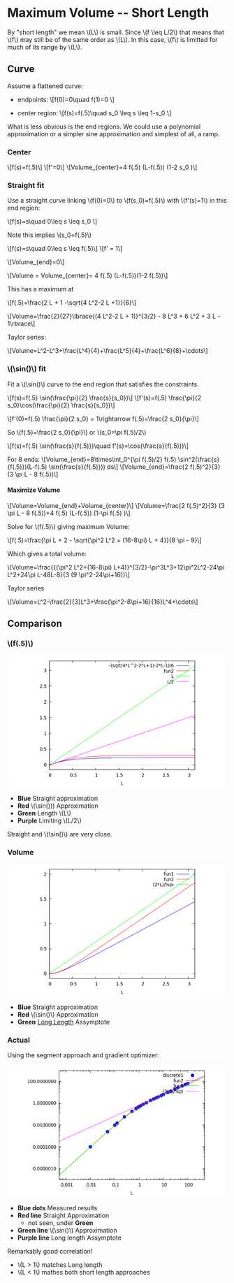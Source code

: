 # Maximum Volume -- Short Length

By "short length" we mean \\(L\\) is small. Since \\(f \leq L/2\\) that means that \\(f\\) may still be of the same order as \\(L\\). In this case, \\(f\\) is limitted for much of its range by \\(L\\).

## Curve

Assume a flattened curve:

* endpoints:
\\[f(0)=0\quad f(1)=0 \\]

* center region:
\\[f(s)=f(.5)\quad s\_0 \leq s \leq 1-s\_0 \\]

What is less obvious is the end regions. We could use a polynomial approximation or a simpler sine approximation and simplest of all, a ramp.

### Center

\\[f(s)=f(.5)\\]
\\[f'=0\\]
\\[Volume\_{center}=4 f(.5) (L-f(.5)) (1-2 s\_0 )\\]

### Straight fit

Use a straight curve linking \\(f(0)=0\\) to \\(f(s\_0)=f(.5)\\) with \\(f'(s)=1\\) in this end region:

\\[f(s)=s\quad 0\leq s \leq s\_0 \\]

Note this implies \\(s\_0=f(.5)\\)

\\[f(s)=s\quad 0\leq s \leq f(.5)\\]
\\[f' = 1\\]

\\[Volume\_{end}=0\\]

\\[Volume = Volume\_{center}= 4 f(.5) (L-f(.5))(1-2 f(.5))\\] 

This has a maximum at

\\[f(.5)=\frac{2 L + 1 -\sqrt{4 L\^2-2 L +1}}{6}\\]

\\[Volume=\frac{2}{27}\lbrace{(4 L\^2-2 L + 1)}\^{3/2} - 8 L\^3 + 6 L\^2 + 3 L - 1\rbrace\\]

Taylor series:

\\[Volume=L\^2-L\^3+\frac{L\^4}{4}+\frac{L^5}{4}+\frac{L\^6}{8}+\cdots\\]

### \\(\sin()\\) fit

Fit a \\(\sin()\\) curve to the end region that satisfies the constraints.

\\[f(s)=f(.5) \sin(\frac{\pi}{2} \frac{s}{s\_0})\\]
\\[f'(s)=f(.5) \frac{\pi}{2 s\_0}\cos(\frac{\pi}{2} \frac{s}{s\_0})\\]

\\[f'(0)=f(.5) \frac{\pi}{2 s\_0} = 1\rightarrow f(.5)=\frac{2 s\_0}{\pi}\\]

So \\(f(.5)=\frac{2 s\_0}{\pi}\\) or \\(s\_0=\pi f(.5)/2\\)

\\[f(s)=f(.5) \sin(\frac{s}{f(.5)})\quad f'(s)=\cos(\frac{s}{f(.5)})\\]


For 8 ends:
\\[Volume\_{end}=8\times\int\_0\^{\pi f(.5)/2} f(.5) \sin\^2(\frac{s}{f(.5)})(L-f(.5) \sin(\frac{s}{f(.5)})) ds\\]
\\[Volume\_{end}=\frac{2 f(.5)\^2}{3} (3 \pi L - 8 f(.5))\\]


#### Maximize Volume

\\[Volume=Volume\_{end}+Volume\_{center}\\]
\\[Volume=\frac{2 f(.5)\^2}{3} (3 \pi L - 8 f(.5))+4 f(.5) (L-f(.5)) (1-\pi f(.5)
 )\\]

Solve for \\(f(.5)\\) giving maximum Volume:

\\[f(.5)=\frac{\pi L + 2 - \sqrt{\pi\^2 L\^2 + (16-8\pi) L + 4}}{8 \pi - 9}\\]

Which gives a total volume:

\\[Volume=\frac{{(\pi\^2 L\^2+(16-8\pi) L+4)}\^{3/2}-\pi\^3L\^3+12\pi\^2L\^2-24\pi L\^2+24\pi L-48L-8}{3 (9 \pi\^2-24\pi+16)}\\]

Taylor series

\\[Volume=L\^2-\frac{2}{3}L\^3+\frac{\pi\^2-8\pi+16}{16}L\^4+\cdots\\]

## Comparison

### \\(f(.5)\\)
![](images/effs.png)

* __Blue__ Straight approximation
* __Red__  \\(\sin()\)) Approximation
* __Green__ Length \\(L\\)
* __Purple__ Limiting \\(L/2\\)

Straight and \\(\sin()\\) are very close.

### Volume
![](images/vees.png)

* __Blue__ Straight approximation
* __Red__  \\(\sin()\\) Approximation
* __Green__ [Long Length](./long.md) Assymptote

### Actual

Using the segment approach and gradient optimizer:

![](images/loglog.png)

* __Blue dots__ Measured results
* __Red line__  Straight Approximation
  * not seen, under __Green__
* __Green line__ \\(\sin()\\) Approximation
* __Purple line__ Long length Assymptote

Remarkably good correlation!

* \\(L > 1\\) matches Long length
* \\(L < 1\\) mathes both short length approaches
